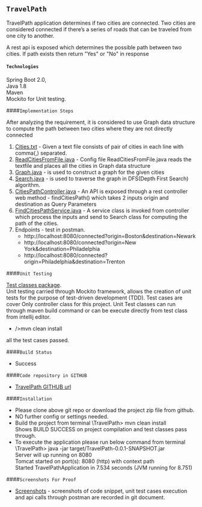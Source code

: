 ## `TravelPath`

TravelPath application determines if two cities are connected. Two cities are considered
connected if there’s a series of roads that can be traveled from one city to another.

A rest api is exposed which determines the possible path between two cities. If path exists then return "Yes" or "No" in response


#### `Technologies`
Spring Boot 2.0,<br>
Java 1.8 <br>
Maven <br>
Mockito for Unit testing. 

####`Implementation Steps`

After analyzing  the requirement, it is considered to use Graph data structure to compute the path between two cities where they are not directly connected


1. [Cities.txt](https://github.com/praveenkumarkalla/TravelPath/blob/master/src/main/resources/cities.txt) -
    Given a text file consists of pair of cities in each line with comma(,) separated.
2. [ReadCitiesFromFile.java](https://github.com/praveenkumarkalla/TravelPath/blob/master/src/main/java/com/flights/path/config/ReadCitiesFromFile.java) - 
    Config file ReadCitiesFromFile.java reads the textfile and places all the cities in Graph data structure
3. [Graph.java](https://github.com/praveenkumarkalla/TravelPath/blob/master/src\main\java\com\flights\path\util\Graph.java) -
    is used to construct a graph for the given cities 
4. [Search.java](https://github.com/praveenkumarkalla/TravelPath/blob/master/src\main\java\com\flights\path\util\Search.java) -
    is used to traverse the graph in DFS(Depth First Search) algorithm.
5. [CitiesPathController.java](https://github.com/praveenkumarkalla/TravelPath/blob/master/src\main\java\com\flights\path\controller\CitiesPathController.java) -
    An API is exposed through a rest controller web method - findCitiesPath() which takes 2 inputs origin and destination as Query Parameters 
6. [FindCitiesPathService.java](https://github.com/praveenkumarkalla/TravelPath/blob/master/src\main\java\com\flights\path\services\FindCitiesPathService.java) -
    A service class is invoked from controller which process the inputs and send to Search class for computing the path of the cities.
7. Endpoints - test in postman.
   - http://localhost:8080/connected?origin=Boston&destination=Newark
   - http://localhost:8080/connected?origin=New York&destination=Philadelphia
   - http://localhost:8080/connected?origin=Philadelphia&destination=Trenton
   

####`Unit Testing`

[Test classes package](https://github.com/praveenkumarkalla/TravelPath/tree/master/src/test/java/com/flights/path).<br>
Unit testing carried through Mockito framework, allows the creation of unit tests for the purpose of test-driven development (TDD).
Test cases are cover Only controller class for this project.
Unit Test classes can run through maven build command or can be execute directly from test class from intellij editor. 
  - />mvn clean install
 
 all the test cases passed.
 

####`Build Status`
  - Success

####`Code repository in GITHUB`

  - [TravelPath GITHUB url](https://github.com/praveenkumarkalla/TravelPath)
  
####`Installation`

  - Please clone above git repo or download the project zip file from github.
  - NO further config or settings needed.
  - Build the project from terminal 
        \TravelPath> mvn clean install  
    Shows BUILD SUCCESS on project compilation and test classes pass through.
  - To execute the application please run below command from terminal 
        \TravelPath> java -jar target/TravelPath-0.0.1-SNAPSHOT.jar    
   Server will up running on 8080     
        Tomcat started on port(s): 8080 (http) with context path<br>
        Started TravelPathApplication in 7.534 seconds (JVM running for 8.751)
        
####`Screenshots For Proof`

   - [Screenshots](https://github.com/praveenkumarkalla/TravelPath/blob/master/MC_assignment_screenshots.docx ) -
     screenshots of code snippet, unit test cases execution and api calls through postman are recorded in git document.

